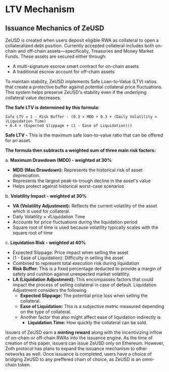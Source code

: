# LTV Mechanism

## Issuance Mechanics of ZeUSD

ZeUSD is created when users deposit eligible RWA as collateral to open a collateralized debt position. Currently accepted collateral includes both on-chain and off-chain assets—specifically, Treasuries and Money Market Funds. These assets are secured either through:

* A multi-signature escrow smart contract for on-chain assets
* A traditional escrow account for off-chain assets

To maintain stability, ZeUSD implements Safe Loan-to-Value (LTV) ratios that create a protective buffer against potential collateral price fluctuations. This system helps preserve ZeUSD's stability even if the underlying collateral value decreases.

**The Safe LTV is determined by this formula:**

```mathml
Safe LTV = 1 - Risk Buffer - (0.3 × MDD + 0.3 × (Daily Volatility × √Liquidation Time) 
+ 0.4 × (Expected Slippage + (1 - Ease of Liquidation)))
```

**Safe LTV -** This is the maximum safe loan-to-value ratio that can be offered for an asset.

**The formula then subtracts a weighted sum of three main risk factors:**&#x20;

a. **Maximum Drawdown (MDD) - weighted at 30%**

* **MDD (Max Drawdown):** Represents the historical risk of asset depreciation.
* Represents the largest peak-to-trough decline in the asset's value
* Helps protect against historical worst-case scenarios

b. **Volatility Impact - weighted at 30%**

* **VA (Volatility Adjustment):** Reflects the current volatility of the asset which is used for collateral.
* Daily Volatility × √Liquidation Time
* Accounts for price fluctuations during the liquidation period
* Square root of time is used because volatility typically scales with the square root of time

c. **Liquidation Risk - weighted at 40%**

* Expected Slippage: Price impact when selling the asset
* (1 - Ease of Liquidation): Difficulty in selling the asset
* Combined to represent total execution risk during liquidation
* **Risk Buffer:** This is a fixed percentage deducted to provide a margin of safety and cushion against unexpected market volatility.
* **LA (Liquidation Adjustment):** This encompasses factors that could impact the process of selling collateral in case of default. Liquidation Adjustment considers the following
  * **Expected Slippage:** The potential price loss when selling the collateral.
  * **Ease of Liquidation:** This is a subjective metric measured depending on the type of collateral.
  * Another factor that also might affect ease of liquidation indirectly is
    * **Liquidation Time:** How quickly the collateral can be sold.

Issuers of ZeUSD earn a **minting reward** along with the incentivizing inflow of on-chain or off-chain RWAs into the issuance engine. As the time of creation of this paper, issuers can issue ZeUSD only on Ethereum. However, Zoth protocol has plans to expand the issuance mechanism to other networks as well. Once issuance is completed, users have a choice of bridging ZeUSD to any preffered chain of choice, as ZeUSD is an omni-chain token.

